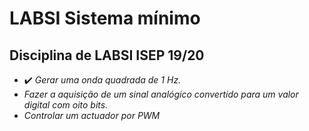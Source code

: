 # LABSI Sistema mínimo

## Disciplina de LABSI ISEP 19/20

* :heavy_check_mark:  _Gerar uma onda quadrada de 1 Hz._
* _Fazer a aquisição de um sinal analógico convertido para um valor digital com oito bits._ 
* _Controlar um actuador por PWM_
